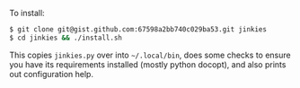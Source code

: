 To install:

```bash
$ git clone git@gist.github.com:67598a2bb740c029ba53.git jinkies
$ cd jinkies && ./install.sh
```

This copies `jinkies.py` over into `~/.local/bin`, does some checks to ensure
you have its requirements installed (mostly python docopt), and also prints out
configuration help.
